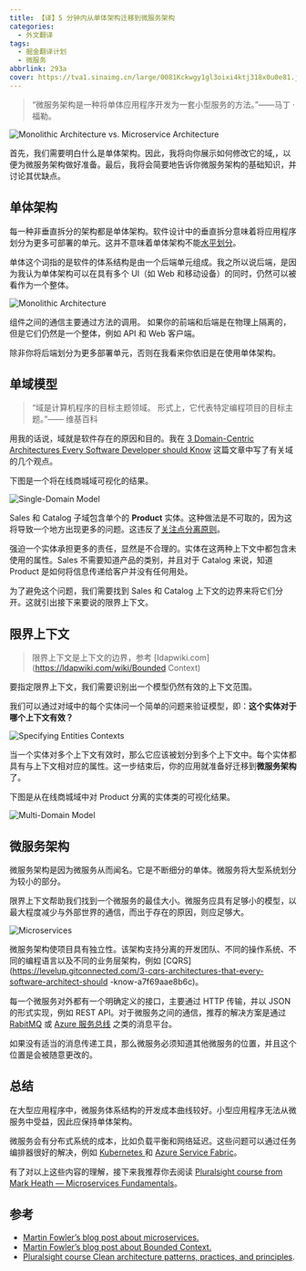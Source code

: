 ```yaml
---
title: 【译】5 分钟内从单体架构迁移到微服务架构
categories:
  - 外文翻译
tags:
  - 掘金翻译计划
  - 微服务
abbrlink: 293a
cover: https://tva1.sinaimg.cn/large/0081Kckwgy1gl3oixi4ktj318x0u0e81.jpg
---
```


> “微服务架构是一种将单体应用程序开发为一套小型服务的方法。”——马丁 · 福勒。

![Monolithic Architecture vs. Microservice Architecture](https://tva1.sinaimg.cn/large/0081Kckwgy1gl3oixi4ktj318x0u0e81.jpg)

首先，我们需要明白什么是单体架构。因此，我将向你展示如何修改它的域,，以便为微服务架构做好准备。最后，我将会简要地告诉你微服务架构的基础知识，并讨论其优缺点。

## 单体架构

每一种非垂直拆分的架构都是单体架构。软件设计中的垂直拆分意味着将应用程序划分为更多可部署的单元。这并不意味着单体架构不能[水平划分](https://levelup.gitconnected.com/layers-in-software-architecture-that-every-sofware-architect-should-know-76b2452b9d9a)。

单体这个词指的是软件的体系结构是由一个后端单元组成。我之所以说后端，是因为我认为单体架构可以在具有多个 UI（如 Web 和移动设备）的同时，仍然可以被看作为一个整体。

![Monolithic Architecture](https://tva1.sinaimg.cn/large/0081Kckwgy1gl3oiyfcgrj309h0e7dgg.jpg)

组件之间的通信主要通过方法的调用。 如果你的前端和后端是在物理上隔离的，但是它们仍然是一个整体，例如 API 和 Web 客户端。

除非你将后端划分为更多部署单元，否则在我看来你依旧是在使用单体架构。

## 单域模型

> “域是计算机程序的目标主题领域。 形式上，它代表特定编程项目的目标主题。”—— 维基百科

用我的话说，域就是软件存在的原因和目的。我在 [3 Domain-Centric Architectures Every Software Developer should Know](https://levelup.gitconnected.com/3-domain-centric-architectures-every-software-developer-should-know-a15727ada79f) 这篇文章中写了有关域的几个观点。

下图是一个将在线商城域可视化的结果。

![Single-Domain Model](https://tva1.sinaimg.cn/large/0081Kckwgy1gl3oj5uhidj31kr0siwfk.jpg)

Sales 和 Catalog 子域包含单个的 **Product** 实体。这种做法是不可取的，因为这将导致一个地方出现更多的问题。这违反了[关注点分离原则](https://en.wikipedia.org/wiki/Separation_of_concerns)。

强迫一个实体承担更多的责任，显然是不合理的。实体在这两种上下文中都包含未使用的属性。Sales 不需要知道产品的类别，并且对于 Catalog 来说，知道 Product 是如何将信息传递给客户并没有任何用处。

为了避免这个问题，我们需要找到 Sales 和 Catalog 上下文的边界来将它们分开。这就引出接下来要说的限界上下文。

## 限界上下文

> 限界上下文是上下文的边界，参考 [Idapwiki.com](https://ldapwiki.com/wiki/Bounded Context)

要指定限界上下文，我们需要识别出一个模型仍然有效的上下文范围。

我们可以通过对域中的每个实体问一个简单的问题来验证模型，即：**这个实体对于哪个上下文有效？**

![Specifying Entities Contexts](https://tva1.sinaimg.cn/large/0081Kckwgy1gl3oj7fmupj31pf0riwgp.jpg)

当一个实体对多个上下文有效时，那么它应该被划分到多个上下文中。每个实体都具有与上下文相对应的属性。这一步结束后，你的应用就准备好迁移到**微服务架构**了。

下图是从在线商城域中对 Product 分离的实体类的可视化结果。

![Multi-Domain Model](https://tva1.sinaimg.cn/large/0081Kckwgy1gl3ojbxttfj31yx0sfab7.jpg)

## 微服务架构

微服务架构是因为微服务从而闻名。它是不断细分的单体。微服务将大型系统划分为较小的部分。

限界上下文帮助我们找到一个微服务的最佳大小。微服务应具有足够小的模型，以最大程度减少与外部世界的通信，而出于存在的原因，则应足够大。

![Microservices](https://tva1.sinaimg.cn/large/0081Kckwgy1gl3ojcifbtj30y10u0gs9.jpg)

微服务架构使项目具有独立性。该架构支持分离的开发团队、不同的操作系统、不同的编程语言以及不同的业务层架构，例如 [CQRS](https://levelup.gitconnected.com/3-cqrs-architectures-that-every-software-architect-should -know-a7f69aae8b6c)。

每一个微服务对外都有一个明确定义的接口，主要通过 HTTP 传输，并以 JSON 的形式实现，例如 REST API。对于微服务之间的通信，推荐的解决方案是通过 [RabitMQ](https://www.rabbitmq.com/) 或 [Azure 服务总线](https://azure.microsoft.com/cs-cz/services) 之类的消息平台。

如果没有适当的消息传递工具，那么微服务必须知道其他微服务的位置，并且这个位置是会被随意更改的。

## 总结

在大型应用程序中，微服务体系结构的开发成本曲线较好。小型应用程序无法从微服务中受益，因此应保持单体架构。

微服务会有分布式系统的成本，比如负载平衡和网络延迟。这些问题可以通过任务编排器很好的解决，例如 [Kubernetes ](https://kubernetes.io/) 和 [Azure Service Fabric](https://azure.microsoft.com/cs-cz/services/service-fabric/)。

有了对以上这些内容的理解，接下来我推荐你去阅读 [Pluralsight course from Mark Heath — Microservices Fundamentals](https://app.pluralsight.com/library/courses/microservices-fundamentals/table-of-contents)。

## 参考

- [Martin Fowler’s blog post about microservices.](https://martinfowler.com/microservices/)
- [Martin Fowler’s blog post about Bounded Context.](https://martinfowler.com/bliki/BoundedContext.html)
- [Pluralsight course Clean architecture patterns, practices, and principles](https://app.pluralsight.com/library/courses/clean-architecture-patterns-practices-principles/table-of-contents).
